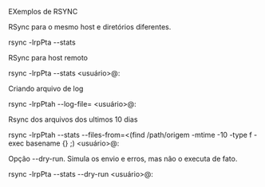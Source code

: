 EXemplos de RSYNC


RSync para o mesmo host e diretórios diferentes.

rsync -lrpPta --stats <path-origem> <path-destino>

RSync para host remoto

rsync -lrpPta --stats <path-origem> <usuário>@<host-destino>:<path-destino>

Criando arquivo de log

rsync -lrpPtah --log-file=<arquivo> <path-origem> <usuário>@<host-destino>:<path-destino>

Rsync dos arquivos dos ultimos 10 dias

rsync -lrpPtah --stats --files-from=<(find /path/origem -mtime -10 -type f -exec basename {} \;) <path-origem> <usuário>@<host-destino>:<path-destino>

Opção --dry-run. Simula os envio e erros, mas não o executa de fato.

rsync -lrpPta --stats --dry-run <path-origem> <usuário>@<host-destino>:<path-destino>

